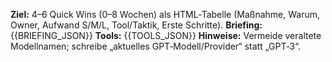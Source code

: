 **Ziel:** 4–6 Quick Wins (0–8 Wochen) als HTML‑Tabelle (Maßnahme, Warum, Owner, Aufwand S/M/L, Tool/Taktik, Erste Schritte).
**Briefing:** {{BRIEFING_JSON}}
**Tools:** {{TOOLS_JSON}}
**Hinweise:** Vermeide veraltete Modellnamen; schreibe „aktuelles GPT‑Modell/Provider“ statt „GPT‑3“.
